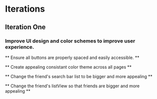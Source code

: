 # Iterations

## Iteration One

### Improve UI design and color schemes to improve user experience. ###

** Ensure all buttons are properly spaced and easily accessible. **

** Create appealing consistant color theme across all pages **

** Change the friend's search bar list to be bigger and more appealing **

** Change the friend's listView so that friends are bigger and more appealing **

